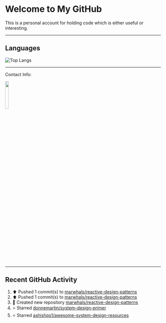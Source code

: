 # Welcome to My GitHub

This is a personal account for holding code which is either useful or interesting.

---
## Languages

![Top Langs](https://github-readme-stats.vercel.app/api/top-langs/?username=marwhals&layout=compact&bg_color=282c34&text_color=ffffff&title_color=ff5733)

---
Contact Info:

<a href="https://www.linkedin.com/in/marjanmubarok/">
  <img src="https://upload.wikimedia.org/wikipedia/commons/0/01/LinkedIn_Logo.svg" width="15%">
</a>

---

## Recent GitHub Activity

<!--RECENT_ACTIVITY:start-->
1. ⬆️ Pushed 1 commit(s) to [marwhals/reactive-design-patterns](https://github.com/marwhals/reactive-design-patterns)<br>
2. ⬆️ Pushed 1 commit(s) to [marwhals/reactive-design-patterns](https://github.com/marwhals/reactive-design-patterns)<br>
3. 📔 Created new repository [marwhals/reactive-design-patterns](https://github.com/marwhals/reactive-design-patterns)<br>
4. ⭐ Starred [donnemartin/system-design-primer](https://github.com/donnemartin/system-design-primer)<br>
5. ⭐ Starred [ashishps1/awesome-system-design-resources](https://github.com/ashishps1/awesome-system-design-resources)<br>
<!--RECENT_ACTIVITY:end-->
